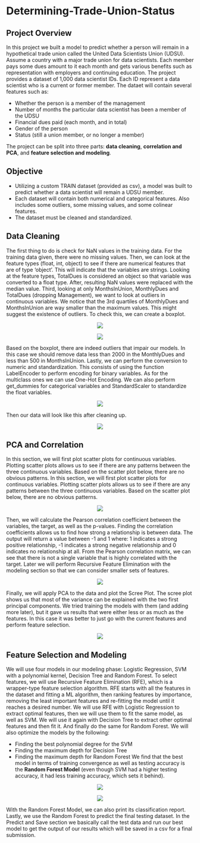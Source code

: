 # Determining-Trade-Union-Status

## Project Overview
In this project we built a model to predict whether a person will remain in a hypothetical trade union called the United Data Scientists Union (UDSU).  Assume a country with a major trade union for data scientists.  Each member pays some dues amount to it each month and gets various benefits such as representation with employers and continuing education. The project provides a dataset of 1,000 data scientist IDs.  Each ID represent a data scientist who is a current or former member. The dataet will contain several features such as:
- Whether the person is a member of the management
- Number of months the particular data scientist has been a member of the UDSU
- Financial dues paid (each month, and in total)
- Gender of the person
- Status (still a union member, or no longer a member)

The project can be split into three parts: **data cleaning**, **correlation and PCA**, and **feature selection and modeling**.

## Objective
- Utilizing a custom TRAIN dataset (provided as csv), a model was built to predict whether a data scientist will remain a UDSU member.
- Each dataset will contain both numerical and categorical features.  Also includes some outliers, some missing values, and some colinear features.
- The dataset must be cleaned and standardized.

## Data Cleaning
The first thing to do is check for NaN values in the training data.  For the training data given, there were no missing values.  Then, we can look at the feature types (float, int, object) to see if there are numerical features that are of type ‘object’.  This will indicate that the variables are strings.  Looking at the feature types, TotalDues is considered an object so that variable was converted to a float type.  After, resulting NaN values were replaced with the median value.
Third, looking at only MonthsInUnion, MonthlyDues and TotalDues (dropping Management), we want to look at outliers in continuous variables.  We notice that the 3rd quartiles of MonthlyDues and MonthsInUnion are way smaller than the maximum values.  This might suggest the existence of outliers.  To check this, we can create a boxplot.
<p align="center">
  <img src="https://user-images.githubusercontent.com/58959101/157134953-0c6ba4d7-97cd-4a2d-bea9-d802e1d0bd21.png" /p>
 </p>
 <p align="center">
  <img src="https://user-images.githubusercontent.com/58959101/157134977-00e51625-8860-4050-8e9f-71b8434ad992.png" /p>
 </p>
 
Based on the boxplot, there are indeed outliers that impair our models.  In this case we should remove data less than 2000 in the MonthlyDues and less than 500 in MonthsInUnion.
Lastly, we can perform the conversion to numeric and standardization.  This consists of using the function LabelEncoder to perform encoding for binary variables.  As for the multiclass ones we can use One-Hot Encoding.  We can also perform get_dummies for categorical variables and StandardScaler to standardize the float variables.
 <p align="center">
  <img src="https://user-images.githubusercontent.com/58959101/157135582-e8378db0-c8c9-412f-bd09-db39aee42e3f.png" /p>
 </p>
 Then our data will look like this after cleaning up.
 <p align="center">
  <img src="https://user-images.githubusercontent.com/58959101/157135661-785e808e-3946-493c-8e41-21b991eda74c.png" /p>
 </p>
 
## PCA and Correlation
In this section, we will first plot scatter plots for continuous variables.  Plotting scatter plots allows us to see if there are any patterns between the three continuous variables.  Based on the scatter plot below, there are no obvious patterns.
In this section, we will first plot scatter plots for continuous variables.  Plotting scatter plots allows us to see if there are any patterns between the three continuous variables.  Based on the scatter plot below, there are no obvious patterns.
 <p align="center">
  <img src="https://user-images.githubusercontent.com/58959101/157135994-7dbf25c6-b5e0-48f0-a8aa-ffd75b1257ff.png" /p>
 </p>

Then, we will calculate the Pearson correlation coefficient between the variables, the target, as well as the p-values.  Finding the correlation coefficients allows us to find how strong a relationship is between data.  The output will return a value between -1 and 1 where: 1 indicates a strong positive relationship, -1 indicates a strong negative relationship and 0 indicates no relationship at all.  From the Pearson correlation matrix, we can see that there is not a single variable that is highly correlated with the target.  Later we will perform Recursive Feature Elimination with the modeling section so that we can consider smaller sets of features.
 <p align="center">
  <img src="https://user-images.githubusercontent.com/58959101/157136029-b6764d44-fc02-4c60-a4cb-596ae3a0a91b.png" /p>
 </p>

Finally, we will apply PCA to the data and plot the Scree Plot.  The scree plot shows us that most of the variance can be explained with the two first principal components.  We tried training the models with them (and adding more later), but it gave us results that were either less or as much as the features.  In this case it was better to just go with the current features and perform feature selection.
 <p align="center">
  <img src="https://user-images.githubusercontent.com/58959101/157136064-27c3d1fe-e9a5-4e5f-9ba3-8b88cce580bc.png" /p>
 </p>

## Feature Selection and Modeling
We will use four models in our modeling phase: Logistic Regression, SVM with a polynomial kernel, Decision Tree and Random Forest.  To select features, we will use Recursive Feature Elimination (RFE), which is a wrapper-type feature selection algorithm.  RFE starts with all the features in the dataset and fitting a ML algorithm, then ranking features by importance, removing the least important features and re-fitting the model until it reaches a desired number.
We will use RFE with Logistic Regression to extract optimal features, then we will use them to fit the same model, as well as SVM.  We will use it again with Decision Tree to extract other optimal features and then fit it.  And finally do the same for Random Forest.
We will also optimize the models by the following:
  -	Finding the best polynomial degree for the SVM
  -	Finding the maximum depth for Decision Tree
  -	Finding the maximum depth for Random Forest
We find that the best model in terms of training convergence as well as testing accuracy is the **Random Forest Model** (even though SVM had a higher testing accuracy, it had less training accuracy, which sets it behind).
 <p align="center">
  <img src="https://user-images.githubusercontent.com/58959101/157136777-7c3b5b9d-622f-4aad-ad82-4ca7cd4f9c0a.png" /p>
 </p>
<p align="center">
  <img src="https://user-images.githubusercontent.com/58959101/157136800-51c5c337-5d2a-4989-a6b7-a72bbd975e53.png" /p>
 </p>
With the Random Forest Model, we can also print its classification report.
Lastly, we use the Random Forest to predict the final testing dataset.  In the Predict and Save section we basically call the test data and run our best model to get the output of our results which will be saved in a csv for a final submission.
